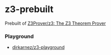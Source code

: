 z3-prebuilt
===========
Prebuilt of [Z3Prover/z3: The Z3 Theorem Prover](https://github.com/Z3Prover/z3)

### Playground
- [dirkarnez/z3-playground](https://github.com/dirkarnez/z3-playground)